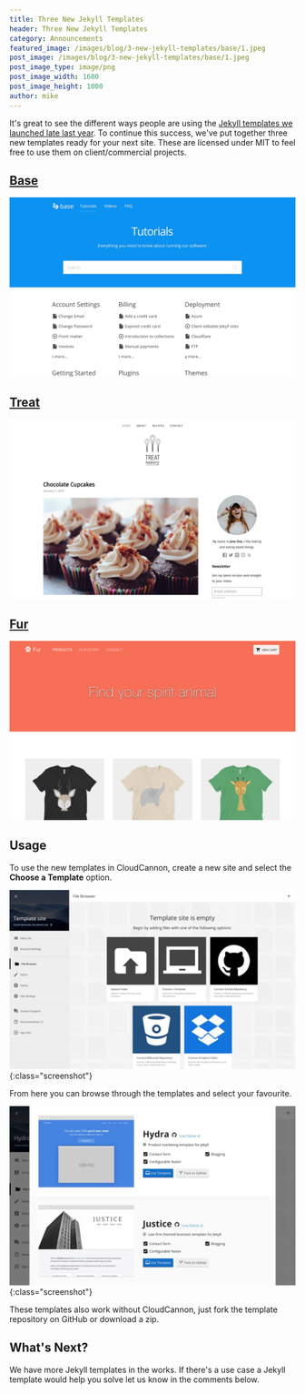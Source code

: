 ```yaml
---
title: Three New Jekyll Templates
header: Three New Jekyll Templates
category: Announcements
featured_image: /images/blog/3-new-jekyll-templates/base/1.jpeg
post_image: /images/blog/3-new-jekyll-templates/base/1.jpeg
post_image_type: image/png
post_image_width: 1600
post_image_height: 1000
author: mike
---
```


It's great to see the different ways people are using the [Jekyll templates we launched late last year](/announcements/2016/12/05/free-jekyll-templates/). To continue this success, we've put together three new templates ready for your next site. These are licensed under MIT to feel free to use them on client/commercial projects.


## [Base](https://learn.cloudcannon.com/templates/base/)

![Base template](/images/blog/3-new-jekyll-templates/base/1.jpeg)

## [Treat](https://learn.cloudcannon.com/templates/treat/)

![Treat template](/images/blog/3-new-jekyll-templates/treat/1.jpeg)

## [Fur](https://learn.cloudcannon.com/templates/fur/)

![Fur template](/images/blog/3-new-jekyll-templates/fur/1.jpeg)

## Usage

To use the new templates in CloudCannon, create a new site and select the **Choose a Template** option.

![Choose a jekyll template](/images/blog/7-free-jekyll-templates/choose.jpeg){:class="screenshot"}

From here you can browse through the templates and select your favourite.

![List of jekyll templates](/images/blog/7-free-jekyll-templates/templates.jpeg){:class="screenshot"}

These templates also work without CloudCannon, just fork the template repository on GitHub or download a zip.

## What's Next?

We have more Jekyll templates in the works. If there's a use case a Jekyll template would help you solve let us know in the comments below.

<script src="/js/lightslider.js"></script>

<script type="text/javascript">
	$(document).ready(function () {
		$(".photo-gallery img").each(function() {
			var $this = $(this);
			var src = $this.attr('src');
			$this.parent().attr('data-thumb', src);
			$this.parent().attr('data-src', src);
		});

		$(".photo-gallery").lightSlider({
			gallery: true,
			item: 1,
			loop: true,
			thumbItem: 5,
			thumbMargin: 20,
			slideMargin: 0,
			enableDrag: false,
			currentPagerPosition: "left",
		});
	});
</script>
